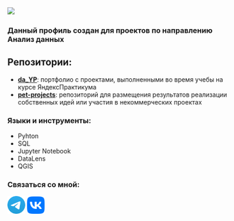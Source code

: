 <div id="header" align="left">
  <img src="https://media.giphy.com/media/qUABlXKRRvfQobzIXp/giphy.gif" width="100"/>
</div>

### Данный профиль создан для проектов по направлению Анализ данных 

## Репозитории:
- [__da_YP__](https://github.com/leilaall/da_YP):
  портфолио с проектами, выполненными во время учебы на курсе ЯндексПрактикума 
- [__pet-projects__](https://github.com/leilaall/pet-projects/tree/main):
  репозиторий для размещения результатов реализации собственных идей или участия в некоммерческих проектах

### 

### Языки и инструменты:
- Pyhton
- SQL
- Jupyter Notebook
- DataLens
- QGIS

### Связаться со мной:
  [<img width="40px" src="TG_Logo.svg">](https://t.me/lunnyy_den)     [<img width="40px" src="VK Logo.svg">](https://vk.com/leilaall)
    
